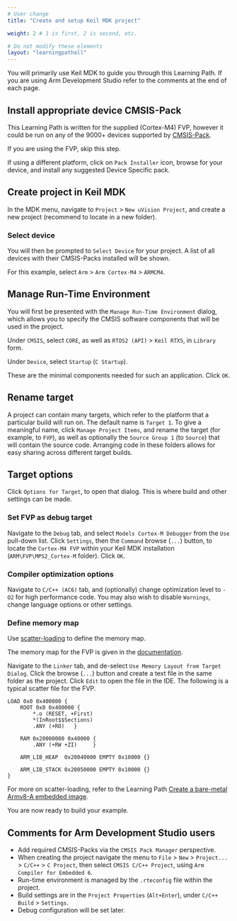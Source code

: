 ```yaml
---
# User change
title: "Create and setup Keil MDK project"

weight: 2 # 1 is first, 2 is second, etc.

# Do not modify these elements
layout: "learningpathall"
---
```

You will primarily use Keil MDK to guide you through this Learning Path. If you are using Arm Development Studio refer to the comments at the end of each page.

## Install appropriate device CMSIS-Pack

This Learning Path is written for the supplied (Cortex-M4) FVP, however it could be run on any of the 9000+ devices supported by [CMSIS-Pack](https://www.open-cmsis-pack.org/).

If you are using the FVP, skip this step.

If using a different platform, click on `Pack Installer` icon, browse for your device, and install any suggested Device Specific pack.

## Create project in Keil MDK

In the MDK menu, navigate to `Project` > `New uVision Project`, and create a new project (recommend to locate in a new folder).

### Select device

You will then be prompted to `Select Device` for your project. A list of all devices with their CMSIS-Packs installed will be shown.

For this example, select `Arm` > `Arm Cortex-M4` > `ARMCM4`.

## Manage Run-Time Environment

You will first be presented with the `Manage Run-Time Environment` dialog, which allows you to specify the CMSIS software components that will be used in the project.

Under `CMSIS`, select `CORE`, as well as `RTOS2 (API)` > `Keil RTX5`, in `Library` form.

Under `Device`, select `Startup` (`C Startup`).

These are the minimal components needed for such an application. Click `OK`.

## Rename target

A project can contain many targets, which refer to the platform that a particular build will run on. The default name is `Target 1`. To give a meaningful name, click `Manage Project Items`, and rename the target (for example, to `FVP`), as well as optionally the `Source Group 1` (to `Source`) that will contain the source code. Arranging code in these folders allows for easy sharing across different target builds.

## Target options

Click `Options for Target`, to open that dialog. This is where build and other settings can be made.

### Set FVP as debug target

Navigate to the `Debug` tab, and select `Models Cortex-M Debugger` from the `Use` pull-down list. Click `Settings`, then the `Command` browse (`...`) button, to locate the `Cortex-M4 FVP` within your Keil MDK installation (`ARM\FVP\MPS2_Cortex-M` folder). Click `OK`.

### Compiler optimization options

Navigate to `C/C++ (AC6)` tab, and (optionally) change optimization level to `-O2` for high performance code.
You may also wish to disable `Warnings`, change language options or other settings.

### Define memory map

Use [scatter-loading](https://developer.arm.com/documentation/101754/latest/armlink-Reference/Scatter-loading-Features/The-scatter-loading-mechanism/Overview-of-scatter-loading) to define the memory map.

The memory map for the FVP is given in the [documentation](https://developer.arm.com/documentation/100964/latest/Microcontroller-Prototyping-System-2/MPS2---memory-maps/MPS2---memory-map-for-models-without-the-Armv8-M-additions).

Navigate to the `Linker` tab, and de-select `Use Memory Layout from Target Dialog`. Click the browse (`...`) button and create a text file in the same folder as the project. Click `Edit` to open the file in the IDE. The following is a typical scatter file for the FVP.
```text
LOAD 0x0 0x400000 {
	ROOT 0x0 0x400000 {
		*.o (RESET, +First)
		*(InRoot$$Sections)
		.ANY (+RO)   }

	RAM 0x20000000 0x40000 {
		.ANY (+RW +ZI)     }

	ARM_LIB_HEAP  0x20040000 EMPTY 0x10000 {}

	ARM_LIB_STACK 0x20050000 EMPTY 0x10000 {}
}
```
For more on scatter-loading, refer to the Learning Path [Create a bare-metal Armv8-A embedded image](/learning-paths/embedded/bare-metal).

You are now ready to build your example.

## Comments for Arm Development Studio users
* Add required CMSIS-Packs via the `CMSIS Pack Manager` perspective.
* When creating the project navigate the menu to `File` > `New` > `Project...` > `C/C++` > `C Project`, then select `CMSIS C/C++ Project`, using `Arm Compiler for Embedded 6`.
* Run-time environment is managed by the `.rteconfig` file within the project.
* Build settings are in the `Project Properties` (`Alt+Enter`), under `C/C++ Build` > `Settings`.
* Debug configuration will be set later.
